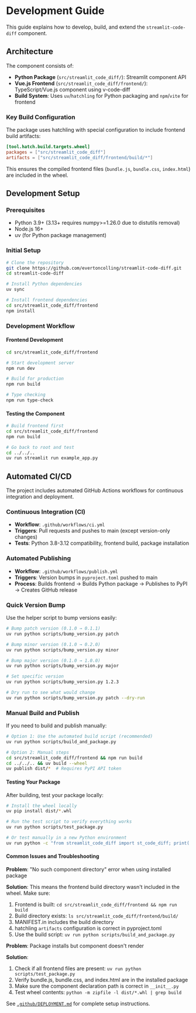 # Development Guide

This guide explains how to develop, build, and extend the `streamlit-code-diff` component.

## Architecture

The component consists of:

- **Python Package** (`src/streamlit_code_diff/`): Streamlit component API
- **Vue.js Frontend** (`src/streamlit_code_diff/frontend/`): TypeScript/Vue.js component using v-code-diff
- **Build System**: Uses `uv`/`hatchling` for Python packaging and `npm`/`vite` for frontend

### Key Build Configuration

The package uses hatchling with special configuration to include frontend build artifacts:

```toml
[tool.hatch.build.targets.wheel]
packages = ["src/streamlit_code_diff"]
artifacts = ["src/streamlit_code_diff/frontend/build/*"]
```

This ensures the compiled frontend files (`bundle.js`, `bundle.css`, `index.html`) are included in the wheel.

## Development Setup

### Prerequisites

- Python 3.9+ (3.13+ requires numpy>=1.26.0 due to distutils removal)
- Node.js 16+
- uv (for Python package management)

### Initial Setup

```bash
# Clone the repository
git clone https://github.com/evertoncolling/streamlit-code-diff.git
cd streamlit-code-diff

# Install Python dependencies
uv sync

# Install frontend dependencies
cd src/streamlit_code_diff/frontend
npm install
```

### Development Workflow

#### Frontend Development

```bash
cd src/streamlit_code_diff/frontend

# Start development server
npm run dev

# Build for production
npm run build

# Type checking
npm run type-check
```

#### Testing the Component

```bash
# Build frontend first
cd src/streamlit_code_diff/frontend
npm run build

# Go back to root and test
cd ../../..
uv run streamlit run example_app.py
```

## Automated CI/CD

The project includes automated GitHub Actions workflows for continuous integration and deployment.

### Continuous Integration (CI)

- **Workflow**: `.github/workflows/ci.yml`
- **Triggers**: Pull requests and pushes to main (except version-only changes)
- **Tests**: Python 3.8-3.12 compatibility, frontend build, package installation

### Automated Publishing

- **Workflow**: `.github/workflows/publish.yml`
- **Triggers**: Version bumps in `pyproject.toml` pushed to main
- **Process**: Builds frontend → Builds Python package → Publishes to PyPI → Creates GitHub release

### Quick Version Bump

Use the helper script to bump versions easily:

```bash
# Bump patch version (0.1.0 → 0.1.1)
uv run python scripts/bump_version.py patch

# Bump minor version (0.1.0 → 0.2.0)
uv run python scripts/bump_version.py minor

# Bump major version (0.1.0 → 1.0.0)
uv run python scripts/bump_version.py major

# Set specific version
uv run python scripts/bump_version.py 1.2.3

# Dry run to see what would change
uv run python scripts/bump_version.py patch --dry-run
```

### Manual Build and Publish

If you need to build and publish manually:

```bash
# Option 1: Use the automated build script (recommended)
uv run python scripts/build_and_package.py

# Option 2: Manual steps
cd src/streamlit_code_diff/frontend && npm run build
cd ../../.. && uv build --wheel
uv publish dist/*  # Requires PyPI API token
```

#### Testing Your Package

After building, test your package locally:

```bash
# Install the wheel locally
uv pip install dist/*.whl

# Run the test script to verify everything works
uv run python scripts/test_package.py

# Or test manually in a new Python environment
uv run python -c "from streamlit_code_diff import st_code_diff; print('Package works!')"
```

#### Common Issues and Troubleshooting

**Problem**: "No such component directory" error when using installed package

**Solution**: This means the frontend build directory wasn't included in the wheel. Make sure:
1. Frontend is built: `cd src/streamlit_code_diff/frontend && npm run build`
2. Build directory exists: `ls src/streamlit_code_diff/frontend/build/`
3. MANIFEST.in includes the build directory
4. hatchling `artifacts` configuration is correct in pyproject.toml
5. Use the build script: `uv run python scripts/build_and_package.py`

**Problem**: Package installs but component doesn't render

**Solution**: 
1. Check if all frontend files are present: `uv run python scripts/test_package.py`
2. Verify bundle.js, bundle.css, and index.html are in the installed package
3. Make sure the component declaration path is correct in `__init__.py`
4. Test wheel contents: `python -m zipfile -l dist/*.whl | grep build`

See [`.github/DEPLOYMENT.md`](.github/DEPLOYMENT.md) for complete setup instructions.